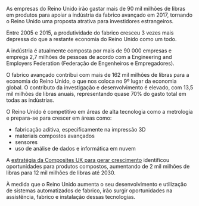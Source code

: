 As empresas do Reino Unido irão gastar mais de 90 mil milhões de libras em produtos para apoiar a indústria da fabrico avançado em 2017, tornando o Reino Unido uma proposta atrativa para investidores estrangeiros.

Entre 2005 e 2015, a produtividade do fabrico cresceu 3 vezes mais depressa do que a restante economia do Reino Unido como um todo.

A indústria é atualmente composta por mais de 90 000 empresas e emprega 2,7 milhões de pessoas de acordo com a Engineering and Employers Federation (Federação de Engenheiros e Empregadores).

O fabrico avançado contribui com mais de 162 mil milhões de libras para a economia do Reino Unido, o que nos coloca no 9º lugar da economia global. O contributo da investigação e desenvolvimento é elevado, com 13,5 mil milhões de libras anuais, representando quase 70% do gasto total em todas as indústrias.

O Reino Unido é competitivo em áreas de alta tecnologia como a metrologia e prepara-se para crescer em áreas como:

- fabricação aditiva, especificamente na impressão 3D
- materiais compostos avançados
- sensores
- uso de análise de dados e informática em nuvem

A [estratégia da Composites UK para gerar crescimento](https://compositesuk.co.uk/system/files/documents/Strategy%20final%20version_1.pdf) identificou oportunidades para produtos compostos, aumentando de 2 mil milhões de libras para 12 mil milhões de libras até 2030.

À medida que o Reino Unido aumenta o seu desenvolvimento e utilização de sistemas automatizados de fabrico, irão surgir oportunidades na assistência, fabrico e instalação dessas tecnologias.